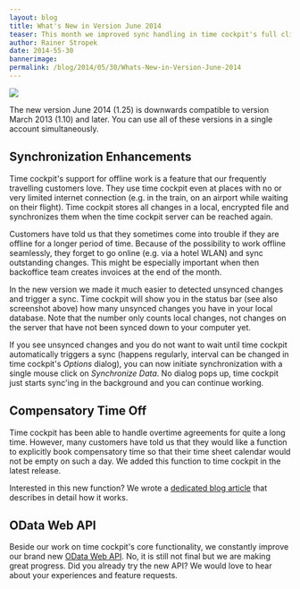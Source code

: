 ```yaml
---
layout: blog
title: What's New in Version June 2014
teaser: This month we improved sync handling in time cockpit's full client and added support for booking compensatory time. The June 2014 version is fully compatible down to version March 2013 (1.10) so team members need not to upgrade all at the same time.
author: Rainer Stropek
date: 2014-55-30
bannerimage: 
permalink: /blog/2014/05/30/Whats-New-in-Version-June-2014
---
```


<p xmlns="http://www.w3.org/1999/xhtml">
  <img src="{{site.baseurl}}/content/images/blog/2014/05/SyncStatusBar.png" />
</p><p xmlns="http://www.w3.org/1999/xhtml">The new version June 2014 (1.25) is downwards compatible to version March 2013 (1.10) and later. You can use all of these versions in a single account simultaneously. </p><h2 xmlns="http://www.w3.org/1999/xhtml">Synchronization Enhancements</h2><p xmlns="http://www.w3.org/1999/xhtml">Time cockpit's support for offline work is a feature that our frequently travelling customers love. They use time cockpit even at places with no or very limited internet connection (e.g. in the train, on an airport while waiting on their flight). Time cockpit stores all changes in a local, encrypted file and synchronizes them when the time cockpit server can be reached again.</p><p xmlns="http://www.w3.org/1999/xhtml">Customers have told us that they sometimes come into trouble if they are offline for a longer period of time. Because of the <span lang="EN-US">possibility</span> to work offline seamlessly, they forget to go online (e.g. via a hotel WLAN) and sync outstanding changes. This might be especially important when then backoffice team creates invoices at the end of the month.</p><p xmlns="http://www.w3.org/1999/xhtml">In the new version we made it much easier to detected unsynced changes and trigger a sync. Time cockpit will show you in the status bar (see also screenshot above) how many unsynced changes you have in your local database. Note that the number only counts local changes, not changes on the server that have not been synced down to your computer yet.</p><p xmlns="http://www.w3.org/1999/xhtml">If you see unsynced changes and you do not want to wait until time cockpit automatically triggers a sync (happens regularly, interval can be changed in time cockpit's <em>Options</em> dialog), you can now initiate synchronization with a single mouse click on <em>Synchronize Data</em>. No dialog pops up, time cockpit just starts sync'ing in the background and you can continue working.</p><h2 xmlns="http://www.w3.org/1999/xhtml">Compensatory Time Off</h2><p xmlns="http://www.w3.org/1999/xhtml">Time cockpit has been able to handle overtime agreements for quite a long time. However, many customers have told us that they would like a function to explicitly book compensatory time so that their time sheet calendar would not be empty on such a day. We added this function to time cockpit in the latest release.</p><f:function name="Composite.Media.ImageGallery.Slimbox2" xmlns:f="http://www.composite.net/ns/function/1.0">
  <f:param name="MediaImage" value="MediaArchive:5f74abf1-19ab-44a3-b2f4-ab5c6264d868" xmlns:f="http://www.composite.net/ns/function/1.0" />
  <f:param name="ThumbnailMaxWidth" value="800" xmlns:f="http://www.composite.net/ns/function/1.0" />
  <f:param name="ThumbnailMaxHeight" value="800" xmlns:f="http://www.composite.net/ns/function/1.0" />
  <f:param name="ImageMaxWidth" value="1920" xmlns:f="http://www.composite.net/ns/function/1.0" />
  <f:param name="ImageMaxHeight" value="1280" xmlns:f="http://www.composite.net/ns/function/1.0" />
</f:function><p xmlns="http://www.w3.org/1999/xhtml">Interested in this new function? We wrote a <a href="http://www.timecockpit.com/blog/2014/05/30/New-Compensatory-Time-Off-Feature" target="_blank">dedicated blog article</a> that describes in detail how it works.</p><h2 xmlns="http://www.w3.org/1999/xhtml">OData Web API</h2><p xmlns="http://www.w3.org/1999/xhtml">Beside our work on time cockpit's core functionality, we constantly improve our brand new <a href="http://www.timecockpit.com/blog/2014/04/27/Adding-Web-to-our-API" target="_blank">OData Web API</a>. No, it is still not final but we are making great progress. Did you already try the new API? We would love to hear about your experiences and feature requests.</p>